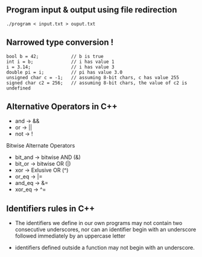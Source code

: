 ## Program input & output using file redirection 
```
./program < input.txt > ouput.txt
```


## Narrowed type conversion !
```
bool b = 42;            // b is true
int i = b;              // i has value 1
i = 3.14;               // i has value 3
double pi = i;          // pi has value 3.0
unsigned char c = -1;   // assuming 8-bit chars, c has value 255
signed char c2 = 256;   // assuming 8-bit chars, the value of c2 is undefined
```

## Alternative Operators in C++

* and -> &&
* or  -> ||
* not -> !

Bitwise Alternate Operators

* bit_and -> bitwise AND (&)
* bit_or  -> bitwise OR  (|)
* xor     -> Exlusive OR (^) 
* or_eq   -> |=
* and_eq  -> &=
* xor_eq  -> ^=

## Identifiers rules in C++

* The identifiers we define in our own programs may not contain two consecutive underscores, nor can an identifier begin with an underscore followed immediately by
an uppercase letter

* identifiers defined outside a function may not begin with an underscore.
